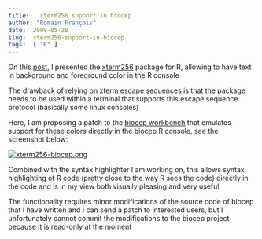 ```yaml
---
title:   xterm256 support in biocep
author: "Romain François"
date:  2009-05-28
slug:  xterm256-support-in-biocep
tags:  [ "R" ]
---
```

<div class="post-content">
<p>On this <a href="/blog/2009/04/18/colorful-output-in-r-console">post</a>, I presented the <a href="http://cran.r-project.org/web/packages/xterm256/index.html">xterm256</a> package for R, allowing to have text in background and foreground color in the R console</p>

<p>The drawback of relying on xterm escape sequences is that the package needs to be used within a terminal that supports this escape sequence protocol (basically some linux consoles)</p>

<p>Here, I am proposing a patch to the <a href="http://cran.r-project.org/web/packages/xterm256/index.html">biocep workbench</a> that emulates support for these colors directly in the biocep R console, see the screenshot below: </p>

<a href="/public/posts/xterm256/xterm256-biocep.png"><img src="/public/posts/xterm256/xterm256-biocep_m.jpg" alt="xterm256-biocep.png" style="margin: 0 auto; display: block;" title="xterm256-biocep.png, mai 2009"></a>

<p>Combined with the syntax highlighter I am working on, this allows syntax highlighting of R code (pretty close to the way R sees the code) directly in the code and is in my view both visually pleasing and very useful</p>

<p>The functionality requires minor modifications of the source code of biocep that I have written and I can send a patch to interested users, but I unfortunately cannot commit the modifications to the biocep project because it is read-only at the moment</p>
</div>
